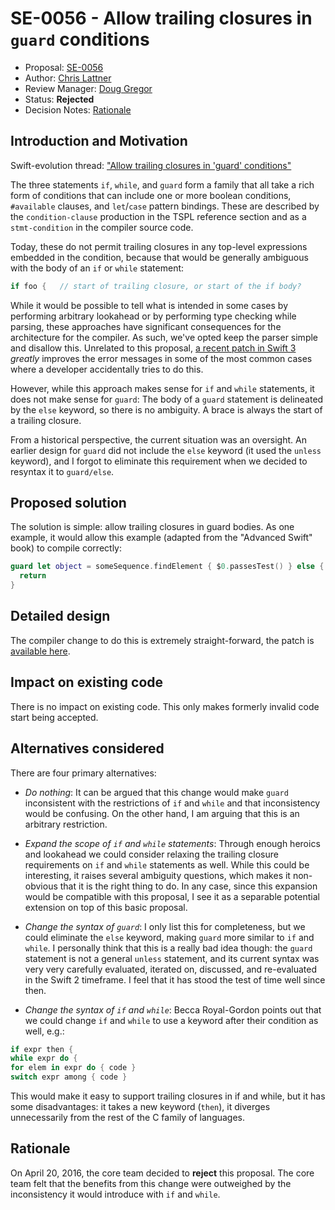 # SE-0056 - Allow trailing closures in `guard` conditions

* Proposal: [SE-0056](0056-trailing-closures-in-guard.md)
* Author: [Chris Lattner](https://github.com/lattner)
* Review Manager: [Doug Gregor](https://github.com/DougGregor)
* Status: **Rejected**
* Decision Notes: [Rationale](https://forums.swift.org/t/rejected-se-0056-allow-trailing-closures-in-guard-conditions/2279)

## Introduction and Motivation

Swift-evolution thread: ["Allow trailing closures in 'guard' conditions"](https://forums.swift.org/t/proposal-allow-trailing-closures-in-guard-conditions/1909)

The three statements `if`, `while`, and `guard` form a family that all take a
rich form of conditions that can include one or more boolean conditions,
`#available` clauses, and `let`/`case` pattern bindings.  These are described by
the `condition-clause` production in the TSPL reference section and as a
`stmt-condition` in the compiler source code.

Today, these do not permit trailing closures in any top-level expressions 
embedded in the condition, because that would be generally ambiguous with the
body of an `if` or `while` statement:

```Swift
if foo {   // start of trailing closure, or start of the if body?
```

While it would be possible to tell what is intended in some cases by performing
arbitrary lookahead or by performing type checking while parsing, these
approaches have significant consequences for the architecture for the compiler.
As such, we've opted keep the parser simple and disallow this.  Unrelated to
this proposal, [a recent patch in Swift 3](https://github.com/apple/swift/commit/30ec0f4128525a16f998e04ae8b1f70180627446) *greatly* improves the
error messages in some of the most common cases where a developer accidentally
tries to do this. 

However, while this approach makes sense for `if` and `while` statements, it
does not make sense for `guard`: The body of a `guard` statement is delineated by
the `else` keyword, so there is no ambiguity.  A brace is always the start of a
trailing closure.

From a historical perspective, the current situation was an oversight.  An 
earlier design for `guard` did not include the `else` keyword (it used the
`unless` keyword), and I forgot to eliminate this requirement when we decided to
resyntax it to `guard/else`. 


## Proposed solution

The solution is simple: allow trailing closures in guard bodies.  As one
example, it would allow this example (adapted from the "Advanced Swift" book) to
compile correctly:

```swift
guard let object = someSequence.findElement { $0.passesTest() } else {
  return
}
```

## Detailed design

The compiler change to do this is extremely straight-forward, the patch is
[available here](https://forums.swift.org/uploads/short-url/pjcocZclSJ5owrodpA9tk4F1bmO.enc).

## Impact on existing code

There is no impact on existing code.  This only makes formerly invalid code
start being accepted.

## Alternatives considered

There are four primary alternatives:

 * *Do nothing*: It can be argued that this change would make `guard` inconsistent
   with the restrictions of `if` and `while` and that inconsistency would be
   confusing.  On the other hand, I am arguing that this is an arbitrary
   restriction.

 * *Expand the scope of `if` and `while` statements*:  Through enough heroics
   and lookahead we could consider relaxing the trailing closure requirements on
   `if` and `while` statements as well.  While this could be interesting, it
   raises several ambiguity questions, which makes it non-obvious that it is the
   right thing to do.  In any case, since this expansion would
   be compatible with this proposal, I see it as a separable potential extension
   on top of this basic proposal.

 * *Change the syntax of `guard`*: I only list this for completeness, but we
   could eliminate the `else` keyword, making `guard` more similar to `if` and 
   `while`.  I personally think that this is a really bad idea though: the 
   `guard` statement is not a general `unless` statement, and its current syntax
   was very very carefully evaluated, iterated on, discussed, and re-evaluated
   in the Swift 2 timeframe.  I feel that it has stood the test of time well
   since then.

 * *Change the syntax of `if` and `while`*: Becca Royal-Gordon points out that
   we could change `if` and `while` to use a keyword after their condition as
   well, e.g.:

```swift
if expr then {
while expr do {
for elem in expr do { code }
switch expr among { code }
```

   This would make it easy to support trailing closures in if and while, but it
   has some disadvantages: it takes a new keyword (`then`), it diverges
   unnecessarily from the rest of the C family of languages.

## Rationale

On April 20, 2016, the core team decided to **reject** this
proposal. The core team felt that the benefits from this change were
outweighed by the inconsistency it would introduce with `if` and
`while`.
